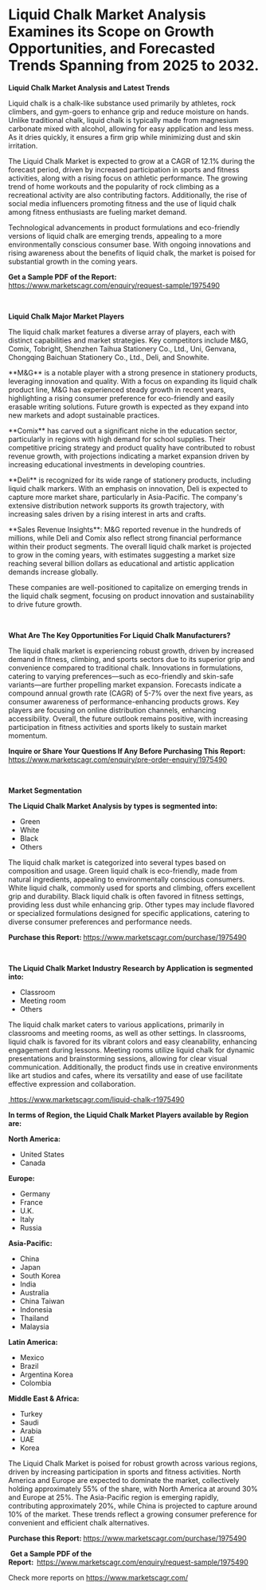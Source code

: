 <p><h1>Liquid Chalk Market Analysis Examines its Scope on Growth Opportunities, and Forecasted Trends Spanning from 2025 to 2032.</h1></p><p><strong>Liquid Chalk Market Analysis and Latest Trends</strong></p>
<p><p>Liquid chalk is a chalk-like substance used primarily by athletes, rock climbers, and gym-goers to enhance grip and reduce moisture on hands. Unlike traditional chalk, liquid chalk is typically made from magnesium carbonate mixed with alcohol, allowing for easy application and less mess. As it dries quickly, it ensures a firm grip while minimizing dust and skin irritation.</p><p>The Liquid Chalk Market is expected to grow at a CAGR of 12.1% during the forecast period, driven by increased participation in sports and fitness activities, along with a rising focus on athletic performance. The growing trend of home workouts and the popularity of rock climbing as a recreational activity are also contributing factors. Additionally, the rise of social media influencers promoting fitness and the use of liquid chalk among fitness enthusiasts are fueling market demand.</p><p>Technological advancements in product formulations and eco-friendly versions of liquid chalk are emerging trends, appealing to a more environmentally conscious consumer base. With ongoing innovations and rising awareness about the benefits of liquid chalk, the market is poised for substantial growth in the coming years.</p></p>
<p><strong>Get a Sample PDF of the Report:&nbsp;</strong> <a href="https://www.marketscagr.com/enquiry/request-sample/1975490?utm_campaign=3269&utm_medium=2&utm_source=Github&utm_content=ia&utm_term=05042025&utm_id=liquid-chalk">https://www.marketscagr.com/enquiry/request-sample/1975490</a></p>
<p>&nbsp;</p>
<p><strong>Liquid Chalk Major Market Players</strong></p>
<p><p>The liquid chalk market features a diverse array of players, each with distinct capabilities and market strategies. Key competitors include M&G, Comix, Tobright, Shenzhen Taihua Stationery Co., Ltd., Uni, Genvana, Chongqing Baichuan Stationery Co., Ltd., Deli, and Snowhite.</p><p>**M&G** is a notable player with a strong presence in stationery products, leveraging innovation and quality. With a focus on expanding its liquid chalk product line, M&G has experienced steady growth in recent years, highlighting a rising consumer preference for eco-friendly and easily erasable writing solutions. Future growth is expected as they expand into new markets and adopt sustainable practices.</p><p>**Comix** has carved out a significant niche in the education sector, particularly in regions with high demand for school supplies. Their competitive pricing strategy and product quality have contributed to robust revenue growth, with projections indicating a market expansion driven by increasing educational investments in developing countries.</p><p>**Deli** is recognized for its wide range of stationery products, including liquid chalk markers. With an emphasis on innovation, Deli is expected to capture more market share, particularly in Asia-Pacific. The company's extensive distribution network supports its growth trajectory, with increasing sales driven by a rising interest in arts and crafts.</p><p>**Sales Revenue Insights**: M&G reported revenue in the hundreds of millions, while Deli and Comix also reflect strong financial performance within their product segments. The overall liquid chalk market is projected to grow in the coming years, with estimates suggesting a market size reaching several billion dollars as educational and artistic application demands increase globally.</p><p>These companies are well-positioned to capitalize on emerging trends in the liquid chalk segment, focusing on product innovation and sustainability to drive future growth.</p></p>
<p>&nbsp;</p>
<p><strong>What Are The Key Opportunities For Liquid Chalk Manufacturers?</strong></p>
<p><p>The liquid chalk market is experiencing robust growth, driven by increased demand in fitness, climbing, and sports sectors due to its superior grip and convenience compared to traditional chalk. Innovations in formulations, catering to varying preferences—such as eco-friendly and skin-safe variants—are further propelling market expansion. Forecasts indicate a compound annual growth rate (CAGR) of 5-7% over the next five years, as consumer awareness of performance-enhancing products grows. Key players are focusing on online distribution channels, enhancing accessibility. Overall, the future outlook remains positive, with increasing participation in fitness activities and sports likely to sustain market momentum.</p></p>
<p><strong>Inquire or Share Your Questions If Any Before Purchasing This Report:</strong> <a href="https://www.marketscagr.com/enquiry/pre-order-enquiry/1975490?utm_campaign=3269&utm_medium=2&utm_source=Github&utm_content=ia&utm_term=05042025&utm_id=liquid-chalk">https://www.marketscagr.com/enquiry/pre-order-enquiry/1975490</a></p>
<p>&nbsp;</p>
<p><strong>Market Segmentation</strong></p>
<p><strong>The Liquid Chalk Market Analysis by types is segmented into:</strong></p>
<p><ul><li>Green</li><li>White</li><li>Black</li><li>Others</li></ul></p>
<p><p>The liquid chalk market is categorized into several types based on composition and usage. Green liquid chalk is eco-friendly, made from natural ingredients, appealing to environmentally conscious consumers. White liquid chalk, commonly used for sports and climbing, offers excellent grip and durability. Black liquid chalk is often favored in fitness settings, providing less dust while enhancing grip. Other types may include flavored or specialized formulations designed for specific applications, catering to diverse consumer preferences and performance needs.</p></p>
<p><strong>Purchase this Report:&nbsp;</strong><a href="https://www.marketscagr.com/purchase/1975490?utm_campaign=3269&utm_medium=2&utm_source=Github&utm_content=ia&utm_term=05042025&utm_id=liquid-chalk">https://www.marketscagr.com/purchase/1975490</a></p>
<p>&nbsp;</p>
<p><strong>The Liquid Chalk Market Industry Research by Application is segmented into:</strong></p>
<p><ul><li>Classroom</li><li>Meeting room</li><li>Others</li></ul></p>
<p><p>The liquid chalk market caters to various applications, primarily in classrooms and meeting rooms, as well as other settings. In classrooms, liquid chalk is favored for its vibrant colors and easy cleanability, enhancing engagement during lessons. Meeting rooms utilize liquid chalk for dynamic presentations and brainstorming sessions, allowing for clear visual communication. Additionally, the product finds use in creative environments like art studios and cafes, where its versatility and ease of use facilitate effective expression and collaboration.</p></p>
<p><a href="https://www.marketscagr.com/liquid-chalk-r1975490?utm_campaign=3269&utm_medium=2&utm_source=Github&utm_content=ia&utm_term=05042025&utm_id=liquid-chalk">&nbsp;https://www.marketscagr.com/liquid-chalk-r1975490</a></p>
<p><strong>In terms of Region, the Liquid Chalk Market Players available by Region are:</strong></p>
<p>
    <p> <strong> North America: </strong>
        <ul>
            <li>United States</li>
            <li>Canada</li>
        </ul>
        </p> 
    <p> <strong> Europe: </strong>
        <ul>
            <li>Germany</li>
            <li>France</li>
            <li>U.K.</li>
            <li>Italy</li>
            <li>Russia</li>
        </ul>
        </p> 
    <p> <strong> Asia-Pacific: </strong>
        <ul>
            <li>China</li>
            <li>Japan</li>
            <li>South Korea</li>
            <li>India</li>
            <li>Australia</li>
            <li>China Taiwan</li>
            <li>Indonesia</li>
            <li>Thailand</li>
            <li>Malaysia</li>
        </ul>
        </p> 
    <p> <strong> Latin America: </strong>
        <ul>
            <li>Mexico</li>
            <li>Brazil</li>
            <li>Argentina Korea</li>
            <li>Colombia</li>
        </ul>
        </p> 
    <p> <strong> Middle East & Africa: </strong>
        <ul>
            <li>Turkey</li>
            <li>Saudi</li>
            <li>Arabia</li>
            <li>UAE</li>
            <li>Korea</li>
        </ul>
    </p>
    </p>
<p><p>The Liquid Chalk Market is poised for robust growth across various regions, driven by increasing participation in sports and fitness activities. North America and Europe are expected to dominate the market, collectively holding approximately 55% of the share, with North America at around 30% and Europe at 25%. The Asia-Pacific region is emerging rapidly, contributing approximately 20%, while China is projected to capture around 10% of the market. These trends reflect a growing consumer preference for convenient and efficient chalk alternatives.</p></p>
<p><strong>Purchase this Report: </strong><a href="https://www.marketscagr.com/purchase/1975490?utm_campaign=3269&utm_medium=2&utm_source=Github&utm_content=ia&utm_term=05042025&utm_id=liquid-chalk">https://www.marketscagr.com/purchase/1975490</a></p>
<p>&nbsp;<strong>Get a Sample PDF of the Report:&nbsp;&nbsp;</strong><a href="https://www.marketscagr.com/enquiry/request-sample/1975490?utm_campaign=3269&utm_medium=2&utm_source=Github&utm_content=ia&utm_term=05042025&utm_id=liquid-chalk">https://www.marketscagr.com/enquiry/request-sample/1975490</a></p>
<p><strong></strong></p>
<p>Check more reports on <a href="https://www.marketscagr.com/?utm_campaign=3269&utm_medium=2&utm_source=Github&utm_content=ia&utm_term=05042025&utm_id=liquid-chalk">https://www.marketscagr.com/</a></p>